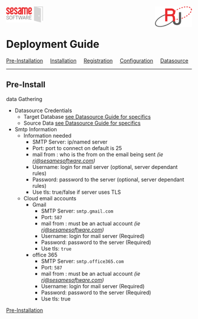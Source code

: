 <img  src="images/SesameSoftwareLogo-2020Final.png" width="100"><img align=right src="images/RJOrbitLogo-2021Final.png" width="100">

# Deployment Guide 

[Pre-Installation](guides/installguide.md)&nbsp;&nbsp;&nbsp;&nbsp;&nbsp;[Installation](guides/installguide.md)&nbsp;&nbsp;&nbsp;&nbsp;&nbsp;[Registration](guides/RegistrationGuide.md)&nbsp;&nbsp;&nbsp;&nbsp;&nbsp;[Configuration](guides/configurationGuide.md)&nbsp;&nbsp;&nbsp;&nbsp;&nbsp;[Datasource](Datasources/README.md)

---

## Pre-Install

data Gathering

* Datasource Credentials
  * Target Database [see Datasource Guide for specifics](Datasources/README.md)
  * Source Data [see Datasource Guide for specifics](Datasources/README.md)
* Smtp Information
  * Information needed
    * SMTP Server: ip/named server 
    * Port: port to connect on default is 25
    * mail from : who is the from on the email being sent *(ie rj@sesamesoftware.com)*
    * Username: login for mail server (optional, server dependant rules)
    * Password: password to the server (optional, server dependant rules)
    * Use tls: true/false if server uses TLS
  * Cloud email accounts
    * Gmail 
      * SMTP Server: `smtp.gmail.com`
      * Port: `587`
      * mail from : must be an actual account *(ie rj@sesamesoftware.com)*
      * Username: login for mail server (Required)
      * Password: password to the server (Required)
      * Use tls: `true`
    * office 365
      * SMTP Server: `smtp.office365.com`
      * Port: `587`
      * mail from : must be an actual account *(ie rj@sesamesoftware.com)*
      * Username: login for mail server (Required)
      * Password: password to the server (Required)
      * Use tls: true

[Pre-Installation](guides/installguide.md)